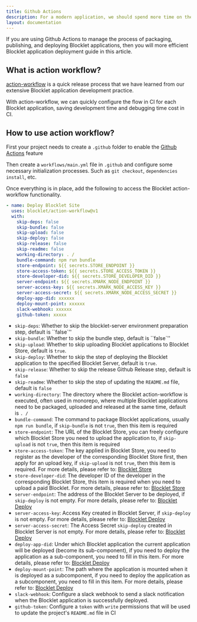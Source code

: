 ```yaml
---
title: Github Actions
description: For a modern application, we should spend more time on the development project rather than dealing with the packaging process of each release instead. This article will make it easier for you to use Github Actions to improve your productivity.
layout: documentation
---
```


If you are using Github Actions to manage the process of packaging, publishing, and deploying Blocklet applications, then you will more efficient Blocklet application deployment guide in this article.


## What is action workflow?
[action-workflow](https://github.com/blocklet/action-workflow) is a quick release process that we have learned from our extensive Blocklet application development practice.

With action-workflow, we can quickly configure the flow in CI for each Blocklet application, saving development time and debugging time cost in CI.

## How to use action workflow?

First your project needs to create a `.github` folder to enable the [Github Actions](https://docs.github.com/en/actions) feature

Then create a `workflows/main.yml` file in `.github` and configure some necessary initialization processes. Such as `git checkout`, `dependencies install`, etc.

Once everything is in place, add the following to access the Blocklet action-workflow functionality.
```yaml
- name: Deploy Blocklet Site
  uses: blocklet/action-workflow@v1
  with:
    skip-deps: false
    skip-bundle: false
    skip-upload: false
    skip-deploy: false
    skip-release: false
    skip-readme: false
    working-directory: . /
    bundle-command: npm run bundle
    store-endpoint: ${{ secrets.STORE_ENDPOINT }}
    store-access-token: ${{ secrets.STORE_ACCESS_TOKEN }}
    store-developer-did: ${{ secrets.STORE_DEVELOPER_DID }}
    server-endpoint: ${{ secrets.XMARK_NODE_ENDPOINT }}
    server-access-key: ${{ secrets.XMARK_NODE_ACCESS_KEY }}
    server-access-secret: ${{ secrets.XMARK_NODE_ACCESS_SECRET }}
    deploy-app-did: xxxxxx
    deploy-mount-point: xxxxxx
    slack-webhook: xxxxxx
    github-token: xxxxx
```

- `skip-deps`: Whether to skip the blocklet-server environment preparation step, default is ``false`''
- `skip-bundle`: Whether to skip the bundle step, default is ``false`''
- `skip-upload`: Whether to skip uploading Blocklet applications to Blocklet Store, default is `true`.
- `skip-deploy`: Whether to skip the step of deploying the Blocklet application to the specified Blocklet Server, default is `true`.
- `skip-release`: Whether to skip the release Github Release step, default is `false`
- `skip-readme`: Whether to skip the step of updating the `README.md` file, default is `false`
- `working-directory`: The directory where the Blocklet action-workflow is executed, often used in monorepo, where multiple Blocklet applications need to be packaged, uploaded and released at the same time, default is `. /`
- `bundle-command`: The command to package Blocklet applications, usually `npm run bundle`, if `skip-bundle` is not `true`, then this item is required
- `store-endpoint`: The URL of the Blocklet Store, you can freely configure which Blocklet Store you need to upload the application to, if `skip-upload` is not `true`, then this item is required
- `store-access-token`: The key applied in Blocklet Store, you need to register as the developer of the corresponding Blocklet Store first, then apply for an upload key, if `skip-upload` is not `true`, then this item is required. For more details, please refer to: [Blocklet Store](https://store.blocklet.dev/docs)
- `store-developer-did`: The developer ID of the developer in the corresponding Blocklet Store, this item is required when you need to upload a paid Blocklet. For more details, please refer to: [Blocklet Store](https://store.blocklet.dev/docs)
- `server-endpoint`: The address of the Blocklet Server to be deployed, if `skip-deploy` is not empty. For more details, please refer to: [Blocklet Deploy](/reference/blocklet-cli#Deploy)
- `server-access-key`: Access Key created in Blocklet Server, if `skip-deploy` is not empty. For more details, please refer to: [Blocklet Deploy](/reference/blocklet-cli#Deploy)
- `server-access-secret`: The Access Secret `skip-deploy` created in Blocklet Server is not empty. For more details, please refer to: [Blocklet Deploy](/reference/blocklet-cli#Deploy)
- `deploy-app-did`: Under which Blocklet application the current application will be deployed (become its sub-component), if you need to deploy the application as a sub-component, you need to fill in this item. For more details, please refer to: [Blocklet Deploy](/reference/blocklet-cli#Deploy)
- `deploy-mount-point`: The path where the application is mounted when it is deployed as a subcomponent, if you need to deploy the application as a subcomponent, you need to fill in this item. For more details, please refer to: [Blocklet Deploy](/reference/blocklet-cli#Deploy)
- `slack-webhook`: Configure a slack webhook to send a slack notification when the Blocklet application is successfully deployed.
- `github-token`: Configure a `token` with `write` permissions that will be used to update the project's `README.md` file in CI
